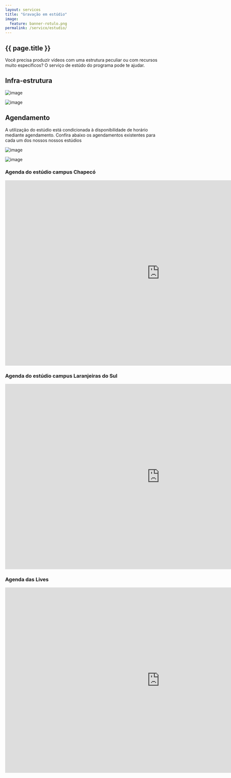 ```yaml
---
layout: servicos
title: "Gravação em estúdio"
image:
  feature: banner-rotulo.png
permalink: /servico/estudio/
---
```


<section class="fdb-block">
  <div class="container">
    <div class="row align-items-center pt-2">
      <div class="col-12 col-md-8 col-lg-7">
        <h2>{{ page.title }}</h2>
        <p class="lead">Você precisa produzir vídeos com uma estrutura peculiar ou com recursos muito específicos? O serviço de estúdo do programa pode te ajudar.</p>
      </div>
      <div class="col-8 col-md-4 m-auto m-md-0 ml-md-auto pt-5">
        <lottie-player alt="image" class="fdb-icon pb-4" src="https://assets7.lottiefiles.com/packages/lf20_LT471e.json"  background="transparent"  speed="1"  style="width: 400px; height: 400px;" loop autoplay></lottie-player>
      </div>
    </div>
  </div>
</section>

<section class="fdb-block">
  <div class="container">
    <div class="row align-items-center">
      <div class="col-12">
        <h2>Infra-estrutura</h2>
      </div>
    </div>
    <div class="row align-items-center pt-5">
      <div class="col-10 col-lg-6">
        <p><img alt="image" class="img-fluid" src="/images/illustrations/undraw_video_files_fu10.svg"></p>
      </div>
      <div class="col-10 col-lg-6">
        <p><img alt="image" class="img-fluid" src="/images/illustrations/undraw_video_files_fu10.svg"></p>
      </div>
    </div>
  </div>
</section>

<section class="fdb-block">
  <div class="container">
    <div class="row align-items-center">
      <div class="col-12">
        <h2>Agendamento</h2>
        <p class="lead">A utilização do estúdio está condicionada à disponibilidade de horário mediante agendamento. Confira abaixo os agendamentos existentes para cada um dos nossos nossos estúdios</p>
      </div>
    </div>
    <div class="row align-items-center pt-5">
      <div class="col-10 col-lg-6">
        <p><img alt="image" class="img-fluid" src="/images/illustrations/undraw_video_files_fu10.svg"></p>
      </div>
      <div class="col-10 col-lg-6">
        <p><img alt="image" class="img-fluid" src="/images/illustrations/undraw_video_files_fu10.svg"></p>
      </div>
    </div>
  </div>
  <div class="container pt-5">
    <h3 class="pb-2">Agenda do estúdio campus Chapecó</h3>
    <iframe src="https://calendar.google.com/calendar/embed?height=600&amp;wkst=1&amp;bgcolor=%230a76c3&amp;ctz=America%2FSao_Paulo&amp;src=NnNsdGg0bWZuMDMzZzJtZHQyMHRsN2Vpa2tAZ3JvdXAuY2FsZW5kYXIuZ29vZ2xlLmNvbQ&amp;color=%23C0CA33&amp;showTitle=0" style="border-width:0" width="1000" height="600" frameborder="0" scrolling="no"></iframe>
  </div>
  <div class="container pt-5">
    <h3 class="pb-2">Agenda do estúdio campus Laranjeiras do Sul</h3>
    <iframe src="https://calendar.google.com/calendar/embed?height=600&amp;wkst=1&amp;bgcolor=%230a76c3&amp;ctz=America%2FSao_Paulo&amp;showTitle=0&amp;src=Z3RvY21zZHJtM3V0ZzU5b2c5MGhkYWo1cGtAZ3JvdXAuY2FsZW5kYXIuZ29vZ2xlLmNvbQ&amp;color=%239E69AF" style="border-width:0" width="1000" height="600" frameborder="0" scrolling="no"></iframe>
  </div>
  <div class="container pt-5">
    <h3 class="pb-2">Agenda das Lives</h3>
    <iframe src="https://calendar.google.com/calendar/embed?height=600&amp;wkst=1&amp;bgcolor=%230a76c3&amp;ctz=America%2FSao_Paulo&amp;showTitle=0&amp;src=dm9lNGVta241NjRzdHE0NWlsdmxkYTBtdjBAZ3JvdXAuY2FsZW5kYXIuZ29vZ2xlLmNvbQ&amp;color=%23F6BF26" style="border-width:0" width="1000" height="600" frameborder="0" scrolling="no"></iframe>
  </div>
</section>

